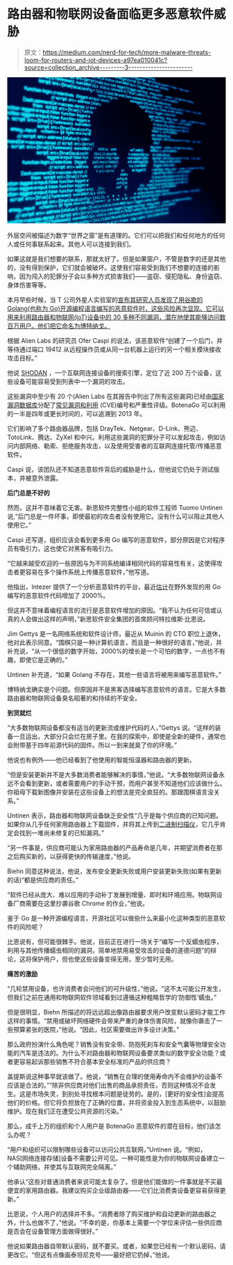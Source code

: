 # 路由器和物联网设备面临更多恶意软件威胁

> 原文：<https://medium.com/nerd-for-tech/more-malware-threats-loom-for-routers-and-iot-devices-a97ea010041c?source=collection_archive---------3----------------------->

![](img/1471a422e38e62470de85b7edb4c3e85.png)

外层空间被描述为数字“世界之窗”是有道理的。它们可以把我们和任何地方的任何人或任何事联系起来。其他人可以连接到我们。

如果这就是我们想要的联系，那就太好了。但是如果窗户，不管是数字的还是其他的，没有得到保护，它们就会被破坏。这使我们容易受到我们不想要的连接的影响，因为闯入的犯罪分子会以多种方式损害我们——盗窃、侵犯隐私、身份盗窃、身体伤害等等。

本月早些时候，当 T 公司外星人实验室的[宣布其研究人员发现了用谷歌的 Golang(也称为 Go)开源编程语言编写的恶意软件时，这些风险再次显现。它可以用来利用路由器和物联网(IoT)设备中的 30 多种不同漏洞，潜在地使其能够访问数百万用户。他们把它命名为博特纳戈。](https://cybersecurity.att.com/blogs/labs-research/att-alien-labs-finds-new-golang-malwarebotenago-targeting-millions-of-routers-and-iot-devices-with-more-than-30-exploits)

根据 Alien Labs 的研究员 Ofer Caspi 的说法，该恶意软件“创建了一个后门，并等待通过端口 19412 从远程操作员或从同一台机器上运行的另一个相关模块接收攻击目标。”

他说 [SHODAN](https://www.shodan.io/) ，一个互联网连接设备的搜索引擎，定位了近 200 万个设备，这些设备可能容易受到列表中一个漏洞的攻击。

这些漏洞中至少有 20 个(Alien Labs 在其报告中列出了所有这些漏洞)已经由[国家漏洞数据库](https://nvd.nist.gov/vuln-metrics/cvss)分配了[常见漏洞和利用](https://cve.mitre.org/) (CVE)编号和严重性评级。BotenaGo 可以利用的一半是四年或更长时间的，可以追溯到 2013 年。

它们影响了多个路由器品牌，包括 DrayTek、Netgear、D-Link、熊迈、TotoLink、腾达、ZyXel 和中兴。利用这些漏洞的犯罪分子可以发起攻击，例如访问内部网络、勒索、拒绝服务攻击，以及使用受害者的互联网连接托管/传播恶意软件。

Caspi 说，该团队还不知道恶意软件背后的威胁是什么，但他说它仍处于测试版本，并被意外泄露。

**后门总是不好的**

然而，这并不意味着它无害。新思软件完整性小组的软件工程师 Tuomo Untinen 说,“后门总是一件坏事，即使最初的攻击者没有使用它。没有什么可以阻止其他人使用它。”

Caspi 还写道，组织应该会看到更多用 Go 编写的恶意软件，部分原因是它对程序员有吸引力，这也使它对黑客有吸引力。

“它越来越受欢迎的一些原因与为不同系统编译相同代码的容易性有关，这使得攻击者更容易在多个操作系统上传播恶意软件，”他写道。

他指出，Intezer 提供了一个分析恶意软件的平台，最近[估计](https://www.intezer.com/blog/malware-analysis/year-of-the-gopher-2020-go-malware-round-up/)在野外发现的用 Go 编写的恶意软件代码增加了 2000%。

但这并不意味着编程语言的流行是恶意软件增加的原因。“我不认为任何可信或认真的人会做出这样的声明，”新思软件安全集团的首席顾问特拉维斯·比恩说。

Jim Gettys 是一名网络系统和软件设计师，最近从 Muinin 的 CTO 职位上退休，他对此表示同意。“围棋只是一种计算机语言，而且是一种很好的语言，”他说，并补充说，“从一个很低的数字开始，2000%的增长是一个可怕的数字，一点也不有趣，即使它是正确的。”

Untinen 补充道，“如果 Golang 不存在，其他一些语言将被用来编写恶意软件。”

博特纳戈确实是个问题。但原因并不是黑客选择编写恶意软件的语言。它是大多数路由器和物联网设备臭名昭著的和持续的不安全。

**到货就烂**

“大多数物联网设备都没有适当的更新流或维护代码的人，”Gettys 说。“这样的装备一旦运出，大部分只会烂在房子里。在我的探索中，即使是全新的硬件，通常也会附带基于四年前源代码的固件。所以一到来就臭了你的环境。”

他说也有例外——他已经看到了他使用的智能恒温器和路由器的更新。

“但是安装更新并不是大多数消费者能够解决的事情，”他说。“大多数物联网设备永远不会看到更新，或者需要用户的手动干预，而用户甚至不知道他们应该做什么。你祖母下载新图像并安装在这些设备上的想法是完全疯狂的。那跟围棋语言没关系。”

Untinen 表示，路由器和物联网设备缺乏安全性“几乎是每个供应商的已知问题。如果你从几乎任何家用路由器上下载固件，并将其上传到[二进制扫描仪](https://www.synopsys.com/software-integrity/security-testing/software-composition-analysis/binary-analysis.html?cmp=pr-sig&utm_medium=referral)，它几乎肯定会找到一堆尚未修复的已知漏洞。”

“另一件事是，供应商可能认为家用路由器的产品寿命是几年，并期望消费者在那之后购买新的，以获得更快的传输速度，”他说。

Biehn 同意这种说法，他说，发布安全更新失败或用户安装更新失败(如果有更新的话)“都是供应商的责任。”

“软件已经从庞大、难以应用的手动补丁发展到增量、即时和环境应用。物联网设备厂商需要在这里抄袭谷歌 Chrome 的作业，”他说。

鉴于 Go 是一种开源编程语言，开源社区可以做些什么来最小化这种类型的恶意软件的风险呢？

比恩说有，但可能很棘手。他说，目前正在进行一场关于“编写一个反蠕虫程序，利用与其他传播蠕虫相同的漏洞，简单地禁用易受攻击的设备的道德问题”的辩论，这将保护用户，但也使这些设备变得无用，至少暂时无用。

**痛苦的激励**

“几轮禁用设备，也许消费者会问他们的可升级性，”他说。“这不太可能公开发生，但我们之前在通用和物联网软件领域看到过遵循这种粗略哲学的‘防御性’蠕虫。”

但是很明显，Biehn 所描述的将远远超出像路由器要求用户改变默认密码才能工作这样的事情。“禁用或破坏网络硬件会带来严重的身体伤害风险，就像你袭击了一些预算紧张的医院，”他说。“因此，社区需要做出许多设计决策。”

那么政府扮演什么角色呢？销售没有安全带、防抱死刹车和安全气囊等物理安全功能的汽车是违法的。为什么不对路由器和物联网设备要求类似的数字安全功能？或者更容易起诉那些销售不符合基本安全标准的产品的供应商？

盖提斯说这种事早就该做了。他说，“销售在合理的使用寿命内不会维护的设备不应该是合法的。”“除非供应商对他们出售的商品承担责任，否则这种情况不会发生。这是市场失灵，到别处寻找根本问题是徒劳的。是的，[更好的安全性]会提高他们的价格。但它将负担放在了正确的位置，并将资金投入到生态系统中，以鼓励维护。现在我们正在遭受公共资源的污染。”

那么，成千上万的组织和个人用户是 BotenaGo 恶意软件的潜在目标，他们该怎么办呢？

“用户和组织可以限制哪些设备可以访问公共互联网，”Untinen 说。“例如，NAS[网络连接存储]设备不需要公开可见。一种可能性是为你的物联网设备建立一个辅助网络，并使其与互联网完全隔离。”

他承认“这些对普通消费者来说可能太复杂了。但是他们能做的一件事就是不买最便宜的家用路由器。我建议购买企业级路由器——它们比消费类设备更容易获得更新。”

比恩说，个人用户的选择并不多。“消费者除了购买维护和自动更新的路由器之外，什么也做不了，”他说。“不幸的是，你基本上需要一个学位来评估一些供应商是否会在设备管理方面做得很好。”

他说如果路由器自带默认密码，就不要买。或者，如果您已经有一个默认密码，请更改它。“但这有点像画泰坦尼克号——最好把它扔掉，”他说。